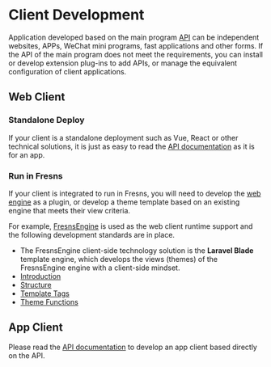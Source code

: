 # Client Development

Application developed based on the main program [API](../../api/) can be independent websites, APPs, WeChat mini programs, fast applications and other forms. If the API of the main program does not meet the requirements, you can install or develop extension plug-ins to add APIs, or manage the equivalent configuration of client applications.

## Web Client

### Standalone Deploy

If your client is a standalone deployment such as Vue, React or other technical solutions, it is just as easy to read the [API documentation](../../api/) as it is for an app.

### Run in Fresns

If your client is integrated to run in Fresns, you will need to develop the [web engine](../plugin/engine.md) as a plugin, or develop a theme template based on an existing engine that meets their view criteria.

For example, [FresnsEngine](https://marketplace.fresns.com/open-source/detail/FresnsEngine) is used as the web client runtime support and the following development standards are in place.

- The FresnsEngine client-side technology solution is the **Laravel Blade** template engine, which develops the views (themes) of the FresnsEngine engine with a client-side mindset.
- [Introduction](../theme/)
- [Structure](../theme/structure.md)
- [Template Tags](../theme/tags.md)
- [Theme Functions](../theme/functions.md)

## App Client

Please read the [API documentation](../../api/) to develop an app client based directly on the API.
